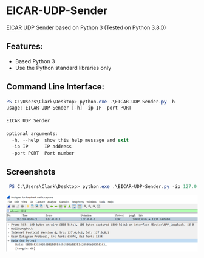 # EICAR-UDP-Sender

[EICAR](http://2016.eicar.org/86-0-Intended-use.html) UDP Sender based on Python 3 (Tested on Python 3.8.0)

## Features:

- Based Python 3
- Use the Python standard libraries only 

## Command Line Interface:


  ```powershell
  PS C:\Users\Clark\Desktop> python.exe .\EICAR-UDP-Sender.py -h
  usage: EICAR-UDP-Sender [-h] -ip IP -port PORT
  
  EICAR UDP Sender
  
  optional arguments:
    -h, --help  show this help message and exit
    -ip IP      IP address
    -port PORT  Port number
  ```

  ## Screenshots

```powershell
 PS C:\Users\Clark\Desktop> python.exe .\EICAR-UDP-Sender.py -ip 127.0.0.1 -port 1234
```

![](./screenshots/packet_capture.png)

